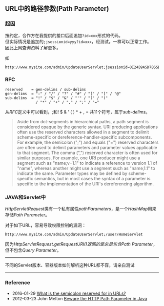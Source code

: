 ## URL中的路径参数(Path Parameter)

### 起因
按约定，合作方在我提供的接口后面追加`?id=xxx`形式的代码。<br>
但实际情况是追加的`;jsessionid=yyy?id=xxx`，经测试，一样可以正常工作。<br>
因此上网查询资料了解更多。

如
```
http://www.mysite.com/admin/UpdateUserServlet;jsessionid=OI24B9ASD7BSSD
```

### RFC
```
reserved    = gen-delims / sub-delims
gen-delims  = ":" / "/" / "?" / "#" / "[" / "]" / "@"
sub-delims  = "!" / "$" / "&" / "'" / "(" / ")"
              / "*" / "+" / "," / ";" / "="
```
从*RFC*定义中可以看到，;和! $ & ' ( ) * + , = 共11个符号，属于*sub-delims*。
> Aside from dot-segments in hierarchical paths, a path segment is considered opaque by the generic syntax. URI producing applications often use the reserved characters allowed in a segment to delimit scheme-specific or dereference-handler-specific subcomponents. For example, the semicolon (";") and equals ("=") reserved characters are often used to delimit parameters and parameter values applicable to that segment. The comma (",") reserved character is often used for similar purposes. For example, one URI producer might use a segment such as "name;v=1.1" to indicate a reference to version 1.1 of "name", whereas another might use a segment such as "name,1.1" to indicate the same. Parameter types may be defined by scheme-specific semantics, but in most cases the syntax of a parameter is specific to the implementation of the URI's dereferencing algorithm.

### JAVA和Servlet中
*HttpServletRequest*类有一个私有属性*pathParameters*，是一个*HashMap*用来存储*Path Parameter*。

对于如下URL，容易导致权限控制的漏洞：
```
http://www.mysite.com/admin/UpdateUserServlet;/user/HomeServlet
```

因为*HttpServletRequest.getRequestURI()*返回的是总是包含*Path Parameter*，但不包含*Query Parameter*。 

****
不同的Servlet版本、容器版本如何解析这种URL都不容，请亲自测试
****

### Reference
* 2016-01-29 [What is the semicolon reserved for in URLs?](http://stackoverflow.com/questions/2163803/what-is-the-semicolon-reserved-for-in-urls)
* 2012-03-23 John Melton [Beware the HTTP Path Parameter in Java
](http://www.jtmelton.com/2011/02/02/beware-the-http-path-parameter/)
